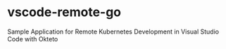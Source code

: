 # vscode-remote-go
Sample Application for Remote Kubernetes Development in Visual Studio Code with Okteto
